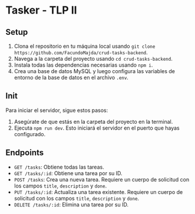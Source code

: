 # Tasker - TLP II

## Setup

1. Clona el repositorio en tu máquina local usando `git clone https://github.com/FacundoMajda/crud-tasks-backend`.
2. Navega a la carpeta del proyecto usando `cd crud-tasks-backend`.
3. Instala todas las dependencias necesarias usando `npm i`.
4. Crea una base de datos MySQL y luego configura las variables de entorno de la base de datos en el archivo `.env`.

## Init

Para iniciar el servidor, sigue estos pasos:

1. Asegúrate de que estás en la carpeta del proyecto en la terminal.
2. Ejecuta `npm run dev`. Esto iniciará el servidor en el puerto que hayas configurado.

## Endpoints

- `GET /tasks`: Obtiene todas las tareas.
- `GET /tasks/:id`: Obtiene una tarea por su ID.
- `POST /tasks`: Crea una nueva tarea. Requiere un cuerpo de solicitud con los campos `title`, `description` y `done`.
- `PUT /tasks/:id`: Actualiza una tarea existente. Requiere un cuerpo de solicitud con los campos `title`, `description` y `done`.
- `DELETE /tasks/:id`: Elimina una tarea por su ID.

